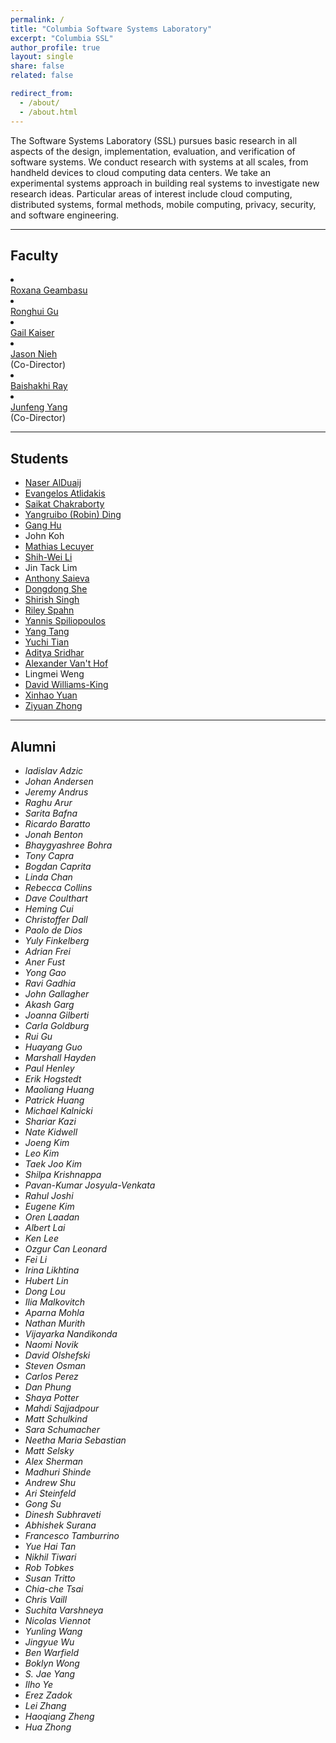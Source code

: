 ```yaml
---
permalink: /
title: "Columbia Software Systems Laboratory"
excerpt: "Columbia SSL"
author_profile: true
layout: single
share: false
related: false

redirect_from: 
  - /about/
  - /about.html
---
```


<a name="about"/>
The Software Systems Laboratory (SSL) pursues basic research in all aspects of
the design, implementation, evaluation, and verification of software systems.
We conduct research with systems at all scales, from handheld devices to cloud
computing data centers. We take an experimental systems approach in building
real systems to investigate new research ideas. Particular areas of interest
include cloud computing, distributed systems, formal methods, mobile computing,
privacy, security, and software engineering.

[cucs]: https://cs.columbia.edu/

----


## <a name="faculty"/>Faculty


<div id="photos">
<div class="row">
<li class="col-lg-4 col-md-4 col-sm-4 col-xs-4" style="">
<div class="photo" style="background-image:url(images/faculty/roxana.png);'"></div>
<div> <a href="http://www.cs.columbia.edu/~roxana" target="_blank" class="faculty">
    Roxana Geambasu
</a> </div>
</li>
<li class="col-lg-4 col-md-4 col-sm-4 col-xs-4 person" style="">
<div class="photo" style="background-image:url(images/faculty/gu.png);'"></div>
<div> <a href="http://www.cs.columbia.edu/~rgu" target="_blank" class="faculty">
    Ronghui Gu
</a> </div>
</li>
<li class="col-lg-4 col-md-4 col-sm-4 col-xs-4 person" style="">
<div class="photo" style="background-image:url(images/faculty/gail.png);'"></div>
<div> <a href="http://www.cs.columbia.edu/~kaiser" target="_blank" class="faculty">
    Gail Kaiser
</a> </div>
</li>
<li class="col-lg-4 col-md-4 col-sm-4 col-xs-4 person" style="">
<div class="photo" style="background-image:url(images/faculty/nieh.png);'"></div>
<div>
<a href="http://www.cs.columbia.edu/~nieh" target="_blank" class="faculty">
        Jason Nieh
</a>
<br>
<a class="position">
    (Co-Director)
</a>
</div>
</li>
<li class="col-lg-4 col-md-4 col-sm-4 col-xs-4 person" style="">
<div class="photo" style="background-image:url(images/faculty/baishakhi.png);'"></div>
<div> <a href="http://rayb.info" target="_blank" class="faculty">
    Baishakhi Ray
</a> </div>
</li>
<li class="col-lg-4 col-md-4 col-sm-4 col-xs-4 person" style="">
<div class="photo" style="background-image:url(images/faculty/yang.png);'"></div>
<div>
<a href="http://www.cs.columbia.edu/~junfeng" target="_blank" class="faculty">
    Junfeng Yang
</a>
<br>
<a class="position">
    (Co-Director)
</a>
</div>
</li>
</div>
</div>


----


## <a name="students"/>Students

-   [Naser AlDuaij][alduaij]
-   [Evangelos Atlidakis][vatlidak]
-   [Saikat Chakraborty][saikatc]
-   [Yangruibo (Robin) Ding][robin-ding]
-   [Gang Hu][ganghu]
-   John Koh
-   [Mathias Lecuyer][mathias]
-   [Shih-Wei Li][shihwei]
-    Jin Tack Lim
-   [Anthony Saieva][saieva]
-   [Dongdong She][dongdong]
-   [Shirish Singh][shirish]
-   [Riley Spahn][riley]
-   [Yannis Spiliopoulos][yannis]
-   [Yang Tang][ty]
-   [Yuchi Tian][yuchi]
-   [Aditya Sridhar][aditya]
-   [Alexander Van't Hof][alexvh]
-   Lingmei Weng
-   [David Williams-King][dwk]
-   [Xinhao Yuan][xinhaoyuan]
-   [Ziyuan Zhong][aiasd]


[alduaij]:      http://www.cs.columbia.edu/~alduaij/
[vatlidak]:     http://www.cs.columbia.edu/~vatlidak/
[saikatc]:      https://saikatc.info
[robin-ding]:   https://www.linkedin.com/in/robin-yangruibo-ding/
[ganghu]:       http://www.cs.columbia.edu/~ganghu/
[mathias]:      http://www.cs.columbia.edu/~mathias/
[shihwei]:      http://www.cs.columbia.edu/~shihwei/
[saieva]:       https://www.facebook.com/people/Anthony-Saieva/100008367150761
[dongdong]:     http://cs.columbia.edu/~dongdong/
[shirish]:      https://shirish57.github.io/
[riley]:        http://www.cs.columbia.edu/~riley/
[yannis]:       http://www.cs.columbia.edu/~yannis/
[ty]:           http://www.cs.columbia.edu/~ty/
[yuchi]:        https://yuchi1989.github.io
[aditya]:       https://www.linkedin.com/in/aditya-sridhar-b80760154/
[alexvh]:       http://www.alexvh.com/
[dwk]:          http://www.cs.columbia.edu/~dwk/
[xinhaoyuan]:   http://www.xinhaoyuan.net/
[aiasd]:        https://aiasd.github.io/


----


## <a name="alumni"/>Alumni

-   _ladislav Adzic_
-   _Johan Andersen_
-   _Jeremy Andrus_
-   _Raghu Arur_
-   _Sarita Bafna_
-   _Ricardo Baratto_
-   _Jonah Benton_
-   _Bhaygyashree Bohra_
-   _Tony Capra_
-   _Bogdan Caprita_
-   _Linda Chan_
-   _Rebecca Collins_
-   _Dave Coulthart_
-   _Heming Cui_
-   _Christoffer Dall_
-   _Paolo de Dios_
-   _Yuly Finkelberg_
-   _Adrian Frei_
-   _Aner Fust_
-   _Yong Gao_
-   _Ravi Gadhia_
-   _John Gallagher_
-   _Akash Garg_
-   _Joanna Gilberti_
-   _Carla Goldburg_
-   _Rui Gu_
-   _Huayang Guo_
-   _Marshall Hayden_
-   _Paul Henley_
-   _Erik Hogstedt_
-   _Maoliang Huang_
-   _Patrick Huang_
-   _Michael Kalnicki_
-   _Shariar Kazi_
-   _Nate Kidwell_
-   _Joeng Kim_
-   _Leo Kim_
-   _Taek Joo Kim_
-   _Shilpa Krishnappa_
-   _Pavan-Kumar Josyula-Venkata_
-   _Rahul Joshi_
-   _Eugene Kim_
-   _Oren Laadan_
-   _Albert Lai_
-   _Ken Lee_
-   _Ozgur Can Leonard_
-   _Fei Li_
-   _Irina Likhtina_
-   _Hubert Lin_
-   _Dong Lou_
-   _Ilia Malkovitch_
-   _Aparna Mohla_
-   _Nathan Murith_
-   _Vijayarka Nandikonda_
-   _Naomi Novik_
-   _David Olshefski_
-   _Steven Osman_
-   _Carlos Perez_
-   _Dan Phung_
-   _Shaya Potter_
-   _Mahdi Sajjadpour_
-   _Matt Schulkind_
-   _Sara Schumacher_
-   _Neetha Maria Sebastian_
-   _Matt Selsky_
-   _Alex Sherman_
-   _Madhuri Shinde_
-   _Andrew Shu_
-   _Ari Steinfeld_
-   _Gong Su_
-   _Dinesh Subhraveti_
-   _Abhishek Surana_
-   _Francesco Tamburrino_
-   _Yue Hai Tan_
-   _Nikhil Tiwari_
-   _Rob Tobkes_
-   _Susan Tritto_
-   _Chia-che Tsai_
-   _Chris Vaill_
-   _Suchita Varshneya_
-   _Nicolas Viennot_
-   _Yunling Wang_
-   _Jingyue Wu_
-   _Ben Warfield_
-   _Boklyn Wong_
-   _S. Jae Yang_
-   _Ilho Ye_
-   _Erez Zadok_
-   _Lei Zhang_
-   _Haoqiang Zheng_
-   _Hua Zhong_
